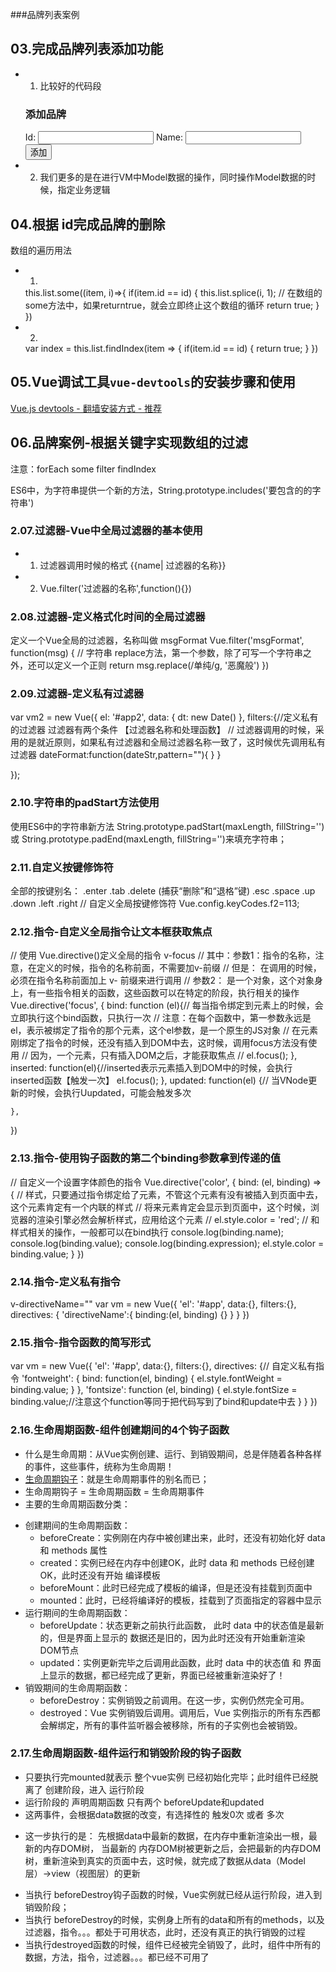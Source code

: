 ###品牌列表案例
## 03.完成品牌列表添加功能
+ 1. 比较好的代码段
    <div class="panel-heading">
        <h3 class="panel-title">添加品牌</h3>
    </div>
    <div class="panel-body form-inline">
        <label for="">
            Id:
            <input type="text" class="form-control">
        </label>
        <label for="">
            Name:
            <input type="text" class="form-control">
        </label>
        <input type="button" value="添加" class="btn btn-primary">
    </div>
+ 2. 我们更多的是在进行VM中Model数据的操作，同时操作Model数据的时候，指定业务逻辑
## 04.根据 id完成品牌的删除
数组的遍历用法
+ 1.
    this.list.some((item, i)=>{
        if(item.id == id) {
            this.list.splice(i, 1);
            // 在数组的some方法中，如果returntrue，就会立即终止这个数组的循环
            return true;
        }
    })
+ 2.
    var index =  this.list.findIndex(item => {
        if(item.id == id) {
            return true;
        }
    }) 
## 05.Vue调试工具`vue-devtools`的安装步骤和使用

[Vue.js devtools - 翻墙安装方式 - 推荐](https://chrome.google.com/webstore/detail/vuejs-devtools/nhdogjmejiglipccpnnnanhbledajbpd?hl=zh-CN) 


## 06.品牌案例-根据关键字实现数组的过滤
注意：forEach some filter findIndex

ES6中，为字符串提供一个新的方法，String.prototype.includes('要包含的的字符串')
### 2.07.过滤器-Vue中全局过滤器的基本使用
+ 1. 过滤器调用时候的格式 {{name| 过滤器的名称}}
+ 2. Vue.filter('过滤器的名称',function(){})
### 2.08.过滤器-定义格式化时间的全局过滤器
定义一个Vue全局的过滤器，名称叫做 msgFormat
 Vue.filter('msgFormat', function(msg) {
     // 字符串 replace方法，第一个参数，除了可写一个字符串之外，还可以定义一个正则
     return msg.replace(/单纯/g, '恶魔般')
 })
### 2.09.过滤器-定义私有过滤器
 var vm2 = new Vue({
    el: '#app2',
    data: {
        dt: new Date()
    },
    filters:{//定义私有的过滤器 过滤器有两个条件 【过滤器名称和处理函数】
    // 过滤器调用的时候，采用的是就近原则，如果私有过滤器和全局过滤器名称一致了，这时候优先调用私有过滤器
        dateFormat:function(dateStr,pattern=""){
        }
    }

});
### 2.10.字符串的padStart方法使用
使用ES6中的字符串新方法 String.prototype.padStart(maxLength, fillString='') 或 String.prototype.padEnd(maxLength, fillString='')来填充字符串；
### 2.11.自定义按键修饰符
全部的按键别名：
.enter
.tab
.delete (捕获“删除”和“退格”键)
.esc
.space
.up
.down
.left
.right
// 自定义全局按键修饰符 
Vue.config.keyCodes.f2=113;
### 2.12.指令-自定义全局指令让文本框获取焦点
// 使用 Vue.directive()定义全局的指令 v-focus
// 其中：参数1：指令的名称，注意，在定义的时候，指令的名称前面，不需要加v-前缀
// 但是： 在调用的时候，必须在指令名称前面加上 v- 前缀来进行调用
// 参数2： 是一个对象，这个对象身上，有一些指令相关的函数，这些函数可以在特定的阶段，执行相关的操作
Vue.directive('focus', {
    bind: function (el){// 每当指令绑定到元素上的时候，会立即执行这个bind函数，只执行一次
        // 注意：在每个函数中，第一参数永远是el，表示被绑定了指令的那个元素，这个el参数，是一个原生的JS对象
        // 在元素刚绑定了指令的时候，还没有插入到DOM中去，这时候，调用focus方法没有使用
        // 因为，一个元素，只有插入DOM之后，才能获取焦点
        // el.focus();
    },
    inserted: function(el){//inserted表示元素插入到DOM中的时候，会执行 inserted函数【触发一次】
        el.focus();
    },
    updated: function(el) {// 当VNode更新的时候，会执行Uupdated，可能会触发多次
        
    },
})
### 2.13.指令-使用钩子函数的第二个binding参数拿到传递的值
// 自定义一个设置字体颜色的指令
    Vue.directive('color', {
        bind: (el, binding) => {
            // 样式，只要通过指令绑定给了元素，不管这个元素有没有被插入到页面中去，这个元素肯定有一个内联的样式
            // 将来元素肯定会显示到页面中，这个时候，浏览器的渲染引擎必然会解析样式，应用给这个元素
                // el.style.color = 'red';
            // 和样式相关的操作，一般都可以在bind执行
            console.log(binding.name);
            console.log(binding.value);
            console.log(binding.expression);
            el.style.color = binding.value;
        }
    })
### 2.14.指令-定义私有指令
v-directiveName=""
var vm = new Vue({
    'el': '#app',
    data:{},
    filters:{},
    directives: {
        'directiveName':{
            binding:(el, binding) {}
        }
    }
})
### 2.15.指令-指令函数的简写形式
var vm = new Vue({
    'el': '#app',
    data:{},
    filters:{},
    directives: {// 自定义私有指令
        'fontweight': {
            bind: function(el, binding) {
                el.style.fontWeight = binding.value;
            }
        },
        'fontsize': function (el, binding) {
                el.style.fontSize = binding.value;//注意这个function等同于把代码写到了bind和update中去
        }
    }
})
### 2.16.生命周期函数-组件创建期间的4个钩子函数
+ 什么是生命周期：从Vue实例创建、运行、到销毁期间，总是伴随着各种各样的事件，这些事件，统称为生命周期！
+ [生命周期钩子](https://cn.vuejs.org/v2/api/#选项-生命周期钩子)：就是生命周期事件的别名而已；
+ 生命周期钩子 = 生命周期函数 = 生命周期事件
+ 主要的生命周期函数分类：
 - 创建期间的生命周期函数：
  	+ beforeCreate：实例刚在内存中被创建出来，此时，还没有初始化好 data 和 methods 属性
  	+ created：实例已经在内存中创建OK，此时 data 和 methods 已经创建OK，此时还没有开始 编译模板
  	+ beforeMount：此时已经完成了模板的编译，但是还没有挂载到页面中
  	+ mounted：此时，已经将编译好的模板，挂载到了页面指定的容器中显示
 - 运行期间的生命周期函数：
 	+ beforeUpdate：状态更新之前执行此函数， 此时 data 中的状态值是最新的，但是界面上显示的 数据还是旧的，因为此时还没有开始重新渲染DOM节点
 	+ updated：实例更新完毕之后调用此函数，此时 data 中的状态值 和 界面上显示的数据，都已经完成了更新，界面已经被重新渲染好了！
 - 销毁期间的生命周期函数：
 	+ beforeDestroy：实例销毁之前调用。在这一步，实例仍然完全可用。
 	+ destroyed：Vue 实例销毁后调用。调用后，Vue 实例指示的所有东西都会解绑定，所有的事件监听器会被移除，所有的子实例也会被销毁。
### 2.17.生命周期函数-组件运行和销毁阶段的钩子函数
+ 只要执行完mounted就表示 整个vue实例 已经初始化完毕；此时组件已经脱离了 创建阶段，进入 运行阶段
+ 运行阶段的 声明周期函数 只有两个 beforeUpdate和updated
+ 这两事件，会根据data数据的改变，有选择性的 触发0次 或者 多次
- 这一步执行的是： 先根据data中最新的数据，在内存中重新渲染出一根，最新的内存DOM树，
当最新的 内存DOM树被更新之后，会把最新的内存DOM树，重新渲染到真实的页面中去，这时候，就完成了数据从data（Model层）->view（视图层）的更新
+ 当执行 beforeDestroy钩子函数的时候，Vue实例就已经从运行阶段，进入到销毁阶段；
+ 当执行 beforeDestroy的时候，实例身上所有的data和所有的methods，以及过滤器，指令。。。都处于可用状态，此时，还没有真正的执行销毁的过程
+ 当执行destroyed函数的时候，组件已经被完全销毁了，此时，组件中所有的数据，方法，指令，过滤器。。。都已经不可用了
